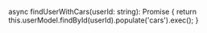 async findUserWithCars(userId: string): Promise<User> {
    return this.userModel.findById(userId).populate('cars').exec();
  }